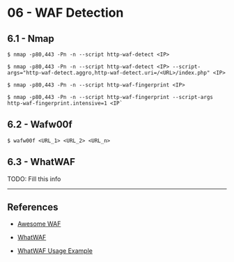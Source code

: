 # 06 - WAF Detection

## 6.1 - Nmap

```
$ nmap -p80,443 -Pn -n --script http-waf-detect <IP>

$ nmap -p80,443 -Pn -n --script http-waf-detect <IP> --script-args="http-waf-detect.aggro,http-waf-detect.uri=/<URL>/index.php" <IP>

$ nmap -p80,443 -Pn -n --script http-waf-fingerprint <IP>

$ nmap -p80,443 -Pn -n --script http-waf-fingerprint --script-args http-waf-fingerprint.intensive=1 <IP`
```

## 6.2 - Wafw00f

`$ wafw00f <URL_1> <URL_2> <URL_n>`

## 6.3 - WhatWAF

TODO: Fill this info

---
## References

- [Awesome WAF](https://github.com/0xInfection/Awesome-WAF)

- [WhatWAF](https://github.com/ekultek/whatwaf)

- [WhatWAF Usage Example](https://en.kali.tools/?p=1603)
